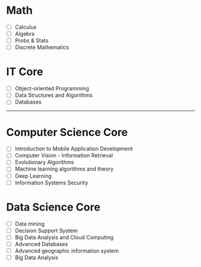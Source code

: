 # Math
- [ ] Calculus
- [ ] Algebra
- [ ] Probs & Stats
- [ ] Discrete Mathematics
      
# IT Core
- [ ] Object-oriented Programming
- [ ] Data Structures and Algorithms
- [ ] Databases

---

# Computer Science Core
- [ ] Introduction to Mobile Application Development
- [ ] Computer Vision - Information Retrieval
- [ ] Evolutionary Algorithms 
- [ ] Machine learning algorithms and theory 
- [ ] Deep Learning
- [ ] Information Systems Security 

# Data Science Core
- [ ] Data mining 
- [ ] Decision Support System 
- [ ] Big Data Analysis and Cloud Computing 
- [ ] Advanced Databases
- [ ] Advanced geographic information system
- [ ] Big Data Analysis

